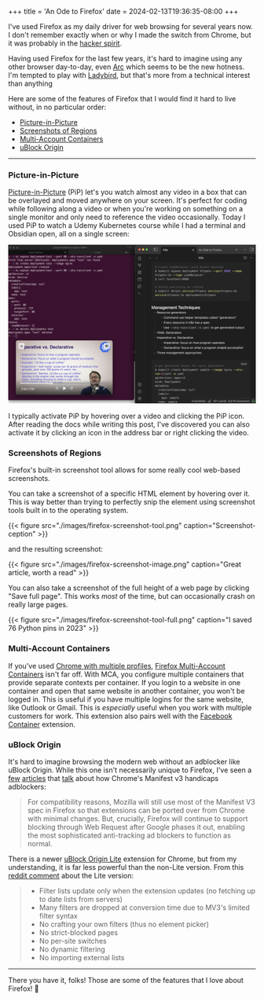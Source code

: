 +++
title = 'An Ode to Firefox'
date = 2024-02-13T19:36:35-08:00
+++

I've used Firefox as my daily driver for web browsing for several years now. I don't remember exactly when or why I made the switch from Chrome, but it was probably in the [hacker spirit](https://en.wikipedia.org/wiki/Hacker_culture).

Having used Firefox for the last few years, it's hard to imagine using any other browser day-to-day, even [Arc](https://arc.net/) which seems to be the new hotness. I'm tempted to play with [Ladybird](https://awesomekling.github.io/Ladybird-a-new-cross-platform-browser-project/), but that's more from a technical interest than anything

Here are some of the features of Firefox that I would find it hard to live without, in no particular order:

- [Picture-in-Picture](#picture-in-picture)
- [Screenshots of Regions](#screenshots-of-regions)
- [Multi-Account Containers](#multi-account-containers)
- [uBlock Origin](#ublock-origin)

---

### Picture-in-Picture

[Picture-in-Picture](https://support.mozilla.org/en-US/kb/about-picture-picture-firefox) (PiP) let's you watch almost any video in a box that can be overlayed and moved anywhere on your screen. It's perfect for coding while following along a video or when you're working on something on a single monitor and only need to reference the video occasionally. Today I used PiP to watch a Udemy Kubernetes course while I had a terminal and Obsidian open, all on a single screen:

![Firefox PiP example](./images/firefox-pip.png)

I typically activate PiP by hovering over a video and clicking the PiP icon. After reading the docs while writing this post, I've discovered you can also activate it by clicking an icon in the address bar or right clicking the video.

### Screenshots of Regions

Firefox's built-in screenshot tool allows for some really cool web-based screenshots.

You can take a screenshot of a specific HTML element by hovering over it. This is way better than trying to perfectly snip the element using screenshot tools built in to the operating system.

{{< figure src="./images/firefox-screenshot-tool.png" caption="Screenshot-ception" >}}

and the resulting screenshot:

{{< figure src="./images/firefox-screenshot-image.png" caption="Great article, worth a read" >}}

You can also take a screenshot of the full height of a web page by clicking "Save full page". This works _most_ of the time, but can occasionally crash on really large pages.

{{< figure src="./images/firefox-screenshot-tool-full.png" caption="I saved 76 Python pins in 2023" >}}

### Multi-Account Containers

If you've used [Chrome with multiple profiles](https://support.google.com/chrome/answer/2364824), [Firefox Multi-Account Containers](https://support.mozilla.org/en-US/kb/containers) isn't far off. With MCA, you configure multiple containers that provide separate contexts per container. If you login to a website in one container and open that same website in another container, you won't be logged in. This is useful if you have multiple logins for the same website, like Outlook or Gmail. This is _especially_ useful when you work with multiple customers for work. This extension also pairs well with the [Facebook Container](https://support.mozilla.org/en-US/kb/facebook-container-prevent-facebook-tracking) extension.

### uBlock Origin

It's hard to imagine browsing the modern web without an adblocker like uBlock Origin. While this one isn't necessarily unique to Firefox, I've seen a [few](https://www.theverge.com/2023/11/16/23964509/google-manifest-v3-rollout-ad-blockers) [articles](https://www.theverge.com/2022/6/10/23131029/mozilla-ad-blocking-firefox-google-chrome-privacy-manifest-v3-web-request) that [talk](https://9to5google.com/2023/11/16/chrome-extensions-disabled/) about how Chrome's Manifest v3 handicaps adblockers:

> For compatibility reasons, Mozilla will still use most of the Manifest V3 spec in Firefox so that extensions can be ported over from Chrome with minimal changes. But, crucially, Firefox will continue to support blocking through Web Request after Google phases it out, enabling the most sophisticated anti-tracking ad blockers to function as normal.

There is a newer [uBlock Origin Lite](https://chromewebstore.google.com/detail/ublock-origin-lite/ddkjiahejlhfcafbddmgiahcphecmpfh) extension for Chrome, but from my understanding, it is far less powerful than the non-Lite version. From this [reddit comment](https://www.reddit.com/r/uBlockOrigin/comments/1067als/comment/j3h00xj) about the Lite version:

> - Filter lists update only when the extension updates (no fetching up to date lists from servers)
> - Many filters are dropped at conversion time due to MV3's limited filter syntax
> - No crafting your own filters (thus no element picker)
> - No strict-blocked pages
> - No per-site switches
> - No dynamic filtering
> - No importing external lists

---

There you have it, folks! Those are some of the features that I love about Firefox! 🦊 
